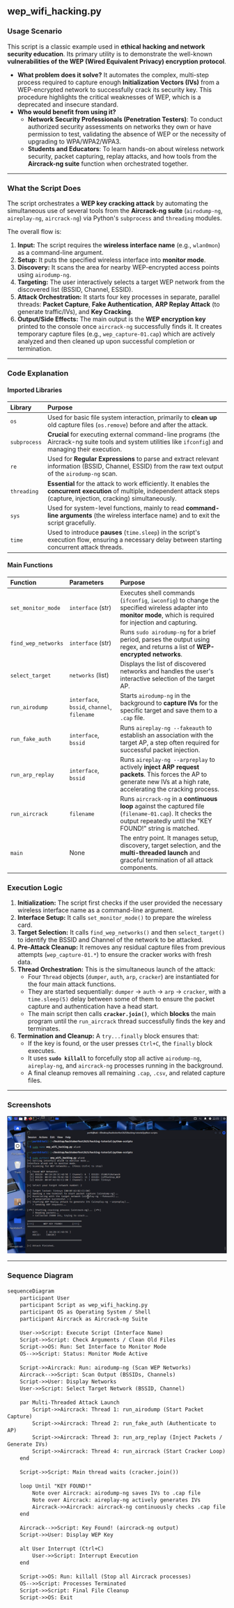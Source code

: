 ## wep_wifi_hacking.py

### Usage Scenario
This script is a classic example used in **ethical hacking and network security education**. Its primary utility is to demonstrate the well-known **vulnerabilities of the WEP (Wired Equivalent Privacy) encryption protocol**.

* **What problem does it solve?** It automates the complex, multi-step process required to capture enough **Initialization Vectors (IVs)** from a WEP-encrypted network to successfully crack its security key. This procedure highlights the critical weaknesses of WEP, which is a deprecated and insecure standard.
* **Who would benefit from using it?**
    * **Network Security Professionals (Penetration Testers)**: To conduct authorized security assessments on networks they own or have permission to test, validating the absence of WEP or the necessity of upgrading to WPA/WPA2/WPA3.
    * **Students and Educators**: To learn hands-on about wireless network security, packet capturing, replay attacks, and how tools from the **Aircrack-ng suite** function when orchestrated together.

---

### What the Script Does
The script orchestrates a **WEP key cracking attack** by automating the simultaneous use of several tools from the **Aircrack-ng suite** (`airodump-ng`, `aireplay-ng`, `aircrack-ng`) via Python's `subprocess` and `threading` modules.

The overall flow is:
1.  **Input:** The script requires the **wireless interface name** (e.g., `wlan0mon`) as a command-line argument.
2.  **Setup:** It puts the specified wireless interface into **monitor mode**.
3.  **Discovery:** It scans the area for nearby WEP-encrypted access points using `airodump-ng`.
4.  **Targeting:** The user interactively selects a target WEP network from the discovered list (BSSID, Channel, ESSID).
5.  **Attack Orchestration:** It starts four key processes in separate, parallel threads: **Packet Capture**, **Fake Authentication**, **ARP Replay Attack** (to generate traffic/IVs), and **Key Cracking**.
6.  **Output/Side Effects:** The main output is the **WEP encryption key** printed to the console once `aircrack-ng` successfully finds it. It creates temporary capture files (e.g., `wep_capture-01.cap`) which are actively analyzed and then cleaned up upon successful completion or termination.

---

### Code Explanation

#### Imported Libraries
| Library | Purpose |
| :--- | :--- |
| `os` | Used for basic file system interaction, primarily to **clean up** old capture files (`os.remove`) before and after the attack. |
| `subprocess` | **Crucial** for executing external command-line programs (the Aircrack-ng suite tools and system utilities like `ifconfig`) and managing their execution. |
| `re` | Used for **Regular Expressions** to parse and extract relevant information (BSSID, Channel, ESSID) from the raw text output of the `airodump-ng` scan. |
| `threading` | **Essential** for the attack to work efficiently. It enables the **concurrent execution** of multiple, independent attack steps (capture, injection, cracking) simultaneously. |
| `sys` | Used for system-level functions, mainly to read **command-line arguments** (the wireless interface name) and to exit the script gracefully. |
| `time` | Used to introduce **pauses** (`time.sleep`) in the script's execution flow, ensuring a necessary delay between starting concurrent attack threads. |

#### Main Functions
| Function | Parameters | Purpose |
| :--- | :--- | :--- |
| `set_monitor_mode` | `interface` (str) | Executes shell commands (`ifconfig`, `iwconfig`) to change the specified wireless adapter into **monitor mode**, which is required for injection and capturing. |
| `find_wep_networks` | `interface` (str) | Runs `sudo airodump-ng` for a brief period, parses the output using regex, and returns a list of **WEP-encrypted networks**. |
| `select_target` | `networks` (list) | Displays the list of discovered networks and handles the user's interactive selection of the target AP. |
| `run_airodump` | `interface`, `bssid`, `channel`, `filename` | Starts `airodump-ng` in the background to **capture IVs** for the specific target and save them to a `.cap` file. |
| `run_fake_auth` | `interface`, `bssid` | Runs `aireplay-ng --fakeauth` to establish an association with the target AP, a step often required for successful packet injection. |
| `run_arp_replay` | `interface`, `bssid` | Runs `aireplay-ng --arpreplay` to actively **inject ARP request packets**. This forces the AP to generate new IVs at a high rate, accelerating the cracking process. |
| `run_aircrack` | `filename` | Runs `aircrack-ng` in a **continuous loop** against the captured file (`filename-01.cap`). It checks the output repeatedly until the "KEY FOUND!" string is matched. |
| `main` | None | The entry point. It manages setup, discovery, target selection, and the **multi-threaded launch** and graceful termination of all attack components. |

### Execution Logic
1.  **Initialization:** The script first checks if the user provided the necessary wireless interface name as a command-line argument.
2.  **Interface Setup:** It calls `set_monitor_mode()` to prepare the wireless card.
3.  **Target Selection:** It calls `find_wep_networks()` and then `select_target()` to identify the BSSID and Channel of the network to be attacked.
4.  **Pre-Attack Cleanup:** It removes any residual capture files from previous attempts (`wep_capture-01.*`) to ensure the cracker works with fresh data.
5.  **Thread Orchestration:** This is the simultaneous launch of the attack:
    * Four `Thread` objects (`dumper`, `auth`, `arp`, `cracker`) are instantiated for the four main attack functions.
    * They are started sequentially: `dumper` $\rightarrow$ `auth` $\rightarrow$ `arp` $\rightarrow$ `cracker`, with a `time.sleep(5)` delay between some of them to ensure the packet capture and authentication have a head start.
    * The main script then calls **`cracker.join()`**, which **blocks** the main program until the `run_aircrack` thread successfully finds the key and terminates.
6.  **Termination and Cleanup:** A `try...finally` block ensures that:
    * If the key is found, or the user presses `Ctrl+C`, the `finally` block executes.
    * It uses **`sudo killall`** to forcefully stop all active `airodump-ng`, `aireplay-ng`, and `aircrack-ng` processes running in the background.
    * A final cleanup removes all remaining `.cap`, `.csv`, and related capture files.
                      
---

### Screenshots

![wep_wifi_hacking.py running](../imgs/wep_wifi_hacking.png)

---

### Sequence Diagram

```mermaid
sequenceDiagram
    participant User
    participant Script as wep_wifi_hacking.py
    participant OS as Operating System / Shell
    participant Aircrack as Aircrack-ng Suite

    User->>Script: Execute Script (Interface Name)
    Script->>Script: Check Arguments / Clean Old Files
    Script->>OS: Run: Set Interface to Monitor Mode
    OS-->>Script: Status: Monitor Mode Active

    Script->>Aircrack: Run: airodump-ng (Scan WEP Networks)
    Aircrack-->>Script: Scan Output (BSSIDs, Channels)
    Script->>User: Display Networks
    User->>Script: Select Target Network (BSSID, Channel)
    
    par Multi-Threaded Attack Launch
        Script->>Aircrack: Thread 1: run_airodump (Start Packet Capture)
        Script->>Aircrack: Thread 2: run_fake_auth (Authenticate to AP)
        Script->>Aircrack: Thread 3: run_arp_replay (Inject Packets / Generate IVs)
        Script->>Aircrack: Thread 4: run_aircrack (Start Cracker Loop)
    end
    
    Script->>Script: Main thread waits (cracker.join())
    
    loop Until "KEY FOUND!"
        Note over Aircrack: airodump-ng saves IVs to .cap file
        Note over Aircrack: aireplay-ng actively generates IVs
        Aircrack->>Aircrack: aircrack-ng continuously checks .cap file
    end

    Aircrack-->>Script: Key Found! (aircrack-ng output)
    Script->>User: Display WEP Key
    
    alt User Interrupt (Ctrl+C)
        User->>Script: Interrupt Execution
    end

    Script->>OS: Run: killall (Stop all Aircrack processes)
    OS-->>Script: Processes Terminated
    Script->>Script: Final File Cleanup
    Script->>OS: Exit